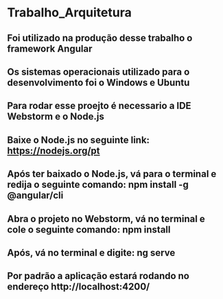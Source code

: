 # Trabalho_Arquitetura

## Foi utilizado na produção desse trabalho o framework Angular
## Os sistemas operacionais utilizado para o desenvolvimento foi o Windows e Ubuntu
## Para rodar esse proejto é necessario a IDE Webstorm e o Node.js

## Baixe o Node.js no seguinte link: https://nodejs.org/pt
## Após ter baixado o Node.js, vá para o terminal e redija o seguinte comando: npm install -g @angular/cli
## Abra o projeto no Webstorm, vá no terminal e cole o seguinte comando: npm install
## Após, vá no terminal e digite: ng serve
## Por padrão a aplicação estará rodando no endereço http://localhost:4200/